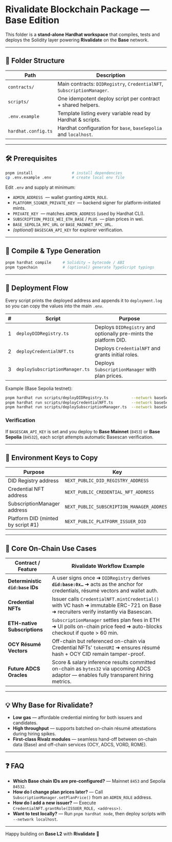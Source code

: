 # **Rivalidate Blockchain Package — Base Edition**

This folder is a **stand-alone Hardhat workspace** that compiles, tests and deploys the Solidity layer powering **Rivalidate** on the **Base** network.

---

## 📂 Folder Structure

| Path                | Description                                                            |
| ------------------- | ---------------------------------------------------------------------- |
| `contracts/`        | Main contracts: `DIDRegistry`, `CredentialNFT`, `SubscriptionManager`. |
| `scripts/`          | One idempotent deploy script per contract + shared helpers.            |
| `.env.example`      | Template listing every variable read by Hardhat & scripts.             |
| `hardhat.config.ts` | Hardhat configuration for `base`, `baseSepolia` and `localhost`.       |

---

## 🛠 Prerequisites

```bash
pnpm install                 # install dependencies
cp .env.example .env         # create local env file
```

Edit `.env` and supply at minimum:

- `ADMIN_ADDRESS` &nbsp;— wallet granting `ADMIN_ROLE`.
- `PLATFORM_SIGNER_PRIVATE_KEY` &nbsp;— backend signer for platform-initiated mints.
- `PRIVATE_KEY` &nbsp;— matches `ADMIN_ADDRESS` (used by Hardhat CLI).
- `SUBSCRIPTION_PRICE_WEI_ETH_BASE` / `PLUS` &nbsp;— plan prices in wei.
- `BASE_SEPOLIA_RPC_URL` or `BASE_MAINNET_RPC_URL`.
- _(optional)_ `BASESCAN_API_KEY` for explorer verification.

---

## 🔨 Compile & Type Generation

```bash
pnpm hardhat compile     # Solidity → bytecode / ABI
pnpm typechain           # (optional) generate TypeScript typings
```

---

## 🚀 Deployment Flow

Every script prints the deployed address and appends it to `deployment.log` so you can copy the values into the main `.env`.

| #   | Script                         | Purpose                                                          |
| --- | ------------------------------ | ---------------------------------------------------------------- |
| 1   | `deployDIDRegistry.ts`         | Deploys `DIDRegistry` and optionally pre-mints the platform DID. |
| 2   | `deployCredentialNFT.ts`       | Deploys `CredentialNFT` and grants initial roles.                |
| 3   | `deploySubscriptionManager.ts` | Deploys `SubscriptionManager` with plan prices.                  |

Example (Base Sepolia testnet):

```bash
pnpm hardhat run scripts/deployDIDRegistry.ts          --network baseSepolia
pnpm hardhat run scripts/deployCredentialNFT.ts        --network baseSepolia
pnpm hardhat run scripts/deploySubscriptionManager.ts  --network baseSepolia
```

### Verification

If `BASESCAN_API_KEY` is set and you deploy to **Base Mainnet** (`8453`) or **Base Sepolia** (`84532`), each script attempts automatic Basescan verification.

---

## 📝 Environment Keys to Copy

| Purpose                            | Key                                        |
| ---------------------------------- | ------------------------------------------ |
| DID Registry address               | `NEXT_PUBLIC_DID_REGISTRY_ADDRESS`         |
| Credential NFT address             | `NEXT_PUBLIC_CREDENTIAL_NFT_ADDRESS`       |
| SubscriptionManager address        | `NEXT_PUBLIC_SUBSCRIPTION_MANAGER_ADDRESS` |
| Platform DID (minted by script #1) | `NEXT_PUBLIC_PLATFORM_ISSUER_DID`          |

---

## 🔗 Core On-Chain Use Cases

| Contract / Feature               | Rivalidate Workflow Example                                                                                                            |
| -------------------------------- | -------------------------------------------------------------------------------------------------------------------------------------- |
| **Deterministic `did:base` IDs** | A user signs once ➜ `DIDRegistry` derives **`did:base:0x…`** ➜ acts as the anchor for credentials, résumé vectors and wallet auth.     |
| **Credential NFTs**              | Issuer calls `CredentialNFT.mintCredential()` with VC hash ➜ immutable ERC-721 on Base ➜ recruiters verify instantly via Basescan.     |
| **ETH-native Subscriptions**     | `SubscriptionManager` settles plan fees in ETH ➜ UI polls on-chain price feed ➜ auto-blocks checkout if quote > 60 min.                |
| **OCY Résumé Vectors**           | Off-chain but referenced on-chain via Credential NFTs’ `tokenURI` ➜ ensures résumé hash + OCY CID remain tamper-proof.                 |
| **Future ADCS Oracles**          | Score & salary inference results committed on-chain as `bytes32` via upcoming ADCS adaptor — enables fully transparent hiring metrics. |

---

## 💡 Why Base for Rivalidate?

- **Low gas** — affordable credential minting for both issuers and candidates.
- **High throughput** — supports batched on-chain résumé attestations during hiring spikes.
- **First-class Rivalz modules** — seamless hand-off between on-chain data (Base) and off-chain services (OCY, ADCS, VORD, ROME).

---

## ❓ FAQ

- **Which Base chain IDs are pre-configured?** — Mainnet `8453` and Sepolia `84532`.
- **How do I change plan prices later?** — Call `SubscriptionManager.setPlanPrice()` from an `ADMIN_ROLE` address.
- **How do I add a new issuer?** — Execute `CredentialNFT.grantRole(ISSUER_ROLE, <address>)`.
- **Want to test locally?** — Run `pnpm hardhat node`, then deploy scripts with `--network localhost`.

---

Happy building on **Base L2** with **Rivalidate** 🚀
